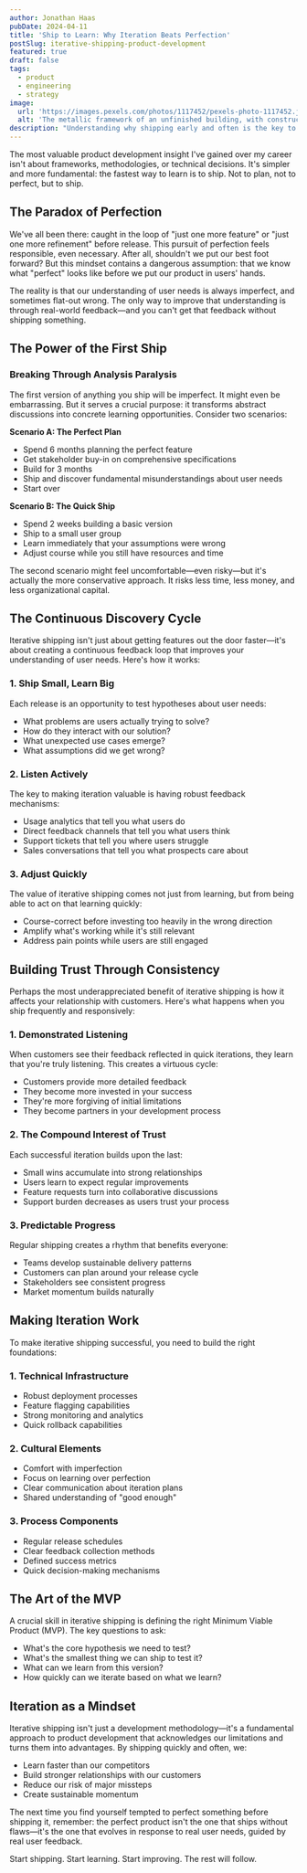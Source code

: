 ```yaml
---
author: Jonathan Haas
pubDate: 2024-04-11
title: 'Ship to Learn: Why Iteration Beats Perfection'
postSlug: iterative-shipping-product-development
featured: true
draft: false
tags:
  - product
  - engineering
  - strategy
image:
  url: 'https://images.pexels.com/photos/1117452/pexels-photo-1117452.jpeg?auto=compress&cs=tinysrgb&w=1260&h=750&dpr=2'
  alt: 'The metallic framework of an unfinished building, with construction workers visible in the background'
description: "Understanding why shipping early and often is the key to building better products and stronger customer relationships"
---
```


The most valuable product development insight I've gained over my career isn't
about frameworks, methodologies, or technical decisions. It's simpler and more
fundamental: the fastest way to learn is to ship. Not to plan, not to perfect,
but to ship.

## The Paradox of Perfection

We've all been there: caught in the loop of "just one more feature" or "just one
more refinement" before release. This pursuit of perfection feels responsible,
even necessary. After all, shouldn't we put our best foot forward? But this
mindset contains a dangerous assumption: that we know what "perfect" looks like
before we put our product in users' hands.

The reality is that our understanding of user needs is always imperfect, and
sometimes flat-out wrong. The only way to improve that understanding is through
real-world feedback—and you can't get that feedback without shipping something.

## The Power of the First Ship

### Breaking Through Analysis Paralysis

The first version of anything you ship will be imperfect. It might even be
embarrassing. But it serves a crucial purpose: it transforms abstract
discussions into concrete learning opportunities. Consider two scenarios:

**Scenario A: The Perfect Plan**

- Spend 6 months planning the perfect feature
- Get stakeholder buy-in on comprehensive specifications
- Build for 3 months
- Ship and discover fundamental misunderstandings about user needs
- Start over

**Scenario B: The Quick Ship**

- Spend 2 weeks building a basic version
- Ship to a small user group
- Learn immediately that your assumptions were wrong
- Adjust course while you still have resources and time

The second scenario might feel uncomfortable—even risky—but it's actually the
more conservative approach. It risks less time, less money, and less
organizational capital.

## The Continuous Discovery Cycle

Iterative shipping isn't just about getting features out the door faster—it's
about creating a continuous feedback loop that improves your understanding of
user needs. Here's how it works:

### 1. Ship Small, Learn Big

Each release is an opportunity to test hypotheses about user needs:

- What problems are users actually trying to solve?
- How do they interact with our solution?
- What unexpected use cases emerge?
- What assumptions did we get wrong?

### 2. Listen Actively

The key to making iteration valuable is having robust feedback mechanisms:

- Usage analytics that tell you what users do
- Direct feedback channels that tell you what users think
- Support tickets that tell you where users struggle
- Sales conversations that tell you what prospects care about

### 3. Adjust Quickly

The value of iterative shipping comes not just from learning, but from being
able to act on that learning quickly:

- Course-correct before investing too heavily in the wrong direction
- Amplify what's working while it's still relevant
- Address pain points while users are still engaged

## Building Trust Through Consistency

Perhaps the most underappreciated benefit of iterative shipping is how it
affects your relationship with customers. Here's what happens when you ship
frequently and responsively:

### 1. Demonstrated Listening

When customers see their feedback reflected in quick iterations, they learn that
you're truly listening. This creates a virtuous cycle:

- Customers provide more detailed feedback
- They become more invested in your success
- They're more forgiving of initial limitations
- They become partners in your development process

### 2. The Compound Interest of Trust

Each successful iteration builds upon the last:

- Small wins accumulate into strong relationships
- Users learn to expect regular improvements
- Feature requests turn into collaborative discussions
- Support burden decreases as users trust your process

### 3. Predictable Progress

Regular shipping creates a rhythm that benefits everyone:

- Teams develop sustainable delivery patterns
- Customers can plan around your release cycle
- Stakeholders see consistent progress
- Market momentum builds naturally

## Making Iteration Work

To make iterative shipping successful, you need to build the right foundations:

### 1. Technical Infrastructure

- Robust deployment processes
- Feature flagging capabilities
- Strong monitoring and analytics
- Quick rollback capabilities

### 2. Cultural Elements

- Comfort with imperfection
- Focus on learning over perfection
- Clear communication about iteration plans
- Shared understanding of "good enough"

### 3. Process Components

- Regular release schedules
- Clear feedback collection methods
- Defined success metrics
- Quick decision-making mechanisms

## The Art of the MVP

A crucial skill in iterative shipping is defining the right Minimum Viable
Product (MVP). The key questions to ask:

- What's the core hypothesis we need to test?
- What's the smallest thing we can ship to test it?
- What can we learn from this version?
- How quickly can we iterate based on what we learn?

## Iteration as a Mindset

Iterative shipping isn't just a development methodology—it's a fundamental
approach to product development that acknowledges our limitations and turns them
into advantages. By shipping quickly and often, we:

- Learn faster than our competitors
- Build stronger relationships with our customers
- Reduce our risk of major missteps
- Create sustainable momentum

The next time you find yourself tempted to perfect something before shipping it,
remember: the perfect product isn't the one that ships without flaws—it's the
one that evolves in response to real user needs, guided by real user feedback.

Start shipping. Start learning. Start improving. The rest will follow.
